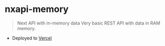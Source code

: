 # nxapi-memory
> Next API with in-memory data
Very basic REST API with data in RAM memory.

- Deployed to [Vercel](https://nxapi-memory.vercel.app)



